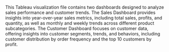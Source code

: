 This Tableau visualization file contains two dashboards designed to analyze sales performance and customer trends. The Sales Dashboard provides insights into year-over-year sales metrics, including total sales, profits, and quantity, as well as monthly and weekly trends across different product subcategories. The Customer Dashboard focuses on customer data, offering insights into customer segments, trends, and behaviors, including customer distribution by order frequency and the top 10 customers by profit.
